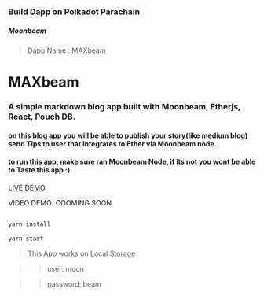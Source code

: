 
### Build Dapp on Polkadot Parachain

##### Moonbeam 

> Dapp Name : MAXbeam

> 

# MAXbeam
### A simple markdown blog app built with Moonbeam, Etherjs, React, Pouch DB.


#### on this blog app you will be able to publish your story(like medium blog) send Tips to user that Integrates to Ether via Moonbeam node.

#### to run this app, make sure ran Moonbeam Node, if its not you wont be able to Taste this app  :)

[LIVE DEMO](https://maxbeam-app.web.app)

VIDEO DEMO: COOMING SOON

```jsx

yarn install

yarn start
```

> This App works on Local Storage

>> user: moon

>> password: beam
